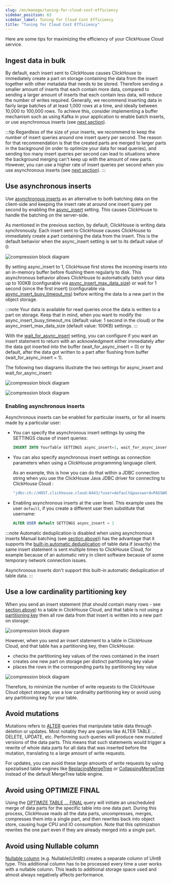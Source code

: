 ```yaml
---
slug: /en/manage/tuning-for-cloud-cost-efficiency
sidebar_position: 63
sidebar_label: Tuning for Cloud Cost Efficiency
title: "Tuning for Cloud Cost Efficiency"
---
```


Here are some tips for maximizing the efficiency of your ClickHouse Cloud service.

## Ingest data in bulk
By default, each insert sent to ClickHouse causes ClickHouse to immediately create a part on storage containing the data from the insert together with other metadata that needs to be stored.
Therefore sending a smaller amount of inserts that each contain more data, compared to sending a larger amount of inserts that each contain less data, will reduce the number of writes required. Generally, we recommend inserting data in fairly large batches of at least 1,000 rows at a time, and ideally between 10,000 to 100,000 rows. To achieve this, consider implementing a buffer mechanism such as using Kafka in your application to enable batch inserts, or use asynchronous inserts (see [next section](#use-asynchronous-inserts)).

:::tip
Regardless of the size of your inserts, we recommend to keep the number of insert queries around one insert query per second. 
The reason for that recommendation is that the created parts are merged to larger parts in the background (in order to optimize your data for read queries), and sending too many insert queries per second can lead to situations where the background merging can't keep up with the amount of new parts.
However, you can use a higher rate of insert queries per second when you use asynchronous inserts (see [next section](#use-asynchronous-inserts)).
:::

## Use asynchronous inserts 

Use [asynchronous inserts](https://clickhouse.com/blog/click-house-v2111-released) as an alternative to both batching data on the client-side and keeping the insert rate at around one insert query per second by enabling the [async_insert](/docs/en/operations/settings/settings.md/#async-insert) setting. This causes ClickHouse to handle the batching on the server-side.

As mentioned in the previous section, by default, ClickHouse is writing data synchronously.
Each insert sent to ClickHouse causes ClickHouse to immediately create a part containing the data from the insert. 
This is the default behavior when the async_insert setting is set to its default value of 0:

![compression block diagram](images/async-01.png)

By setting async_insert to 1, ClickHouse first stores the incoming inserts into an in-memory buffer before flushing them regularly to disk. This asynchronous behavior allows ClickHouse to automatically batch your data up to 100KB (configurable via [async_insert_max_data_size](../operations/settings/settings/#async-insert-max-data-size)) or wait for 1 second (since the first insert) (configurable via [async_insert_busy_timeout_ms](../operations/settings/settings/#async-insert-max-data-size)) before writing the data to a new part in the object storage.

:::note
Your data is available for read queries once the data is written to a part on storage.
Keep that in mind, when you want to modify the async_insert_busy_timeout_ms (default value:  1 second in the cloud) or the async_insert_max_data_size (default value: 100KB) settings.
:::

With the [wait_for_async_insert](/docs/en/operations/settings/settings.md/#wait-for-async-insert) setting, you can configure if you want an insert statement to return with an acknowledgment either immediately after the data got inserted into the buffer (wait_for_async_insert = 0) or by default, after the data got written to a part after flushing from buffer (wait_for_async_insert = 1). 

The following two diagrams illustrate the two settings for async_insert and wait_for_async_insert:

![compression block diagram](images/async-02.png)

![compression block diagram](images/async-03.png)


### Enabling asynchronous inserts

Asynchronous inserts can be enabled for particular inserts, or for all inserts made by a particular user:

- You can specify the asynchronous insert settings by using the SETTINGS clause of insert queries:
  ```sql
  INSERT INTO YourTable SETTINGS async_insert=1, wait_for_async_insert=0 VALUES (...)
  ```

- You can also specify asynchronous insert settings as connection parameters when using a ClickHouse programming language client.

  As an example, this is how you can do that within a JDBC connection string when you use the ClickHouse Java JDBC driver for connecting to ClickHouse Cloud :
  ```bash
  "jdbc:ch://HOST.clickhouse.cloud:8443/?user=default&password=PASSWORD&ssl=true&custom_http_params=async_insert=1,wait_for_async_insert=0"
  ```

- Enabling asynchronous inserts at the user level.  This example uses the user `default`, if you create a different user then substitute that username:
  ```sql
  ALTER USER default SETTINGS async_insert = 1
  ```

:::note Automatic deduplication is disabled when using asynchronous inserts
Manual batching (see [section above](#ingest-data-in-bulk))) has the advantage that it supports the [built-in automatic deduplication](https://clickhouse.com/docs/en/engines/table-engines/mergetree-family/replication/) 
of table data if (exactly) the same insert statement is sent multiple times to ClickHouse Cloud, 
for example because of an automatic retry in client software because of some temporary network connection issues.

Asynchronous inserts don't support this built-in automatic deduplication of table data.
:::


## Use a low cardinality partitioning key

When you send an insert statement (that should contain many rows - see [section above](#ingest-data-in-bulk)) to a table in ClickHouse Cloud, and that
table is not using a [partitioning key](/docs/en/engines/table-engines/mergetree-family/custom-partitioning-key.md) then all row data from that insert is written into a new part on storage:

![compression block diagram](images/partitioning-01.png)

However, when you send an insert statement to a table in ClickHouse Cloud, and that table has a partitioning key, then ClickHouse:
- checks the partitioning key values of the rows contained in the insert
- creates one new part on storage per distinct partitioning key value
- places the rows in the corresponding parts by partitioning key value

![compression block diagram](images/partitioning-02.png)

Therefore, to minimize the number of write requests to the ClickHouse Cloud object storage, use a low cardinality partitioning key or avoid using any partitioning key for your table.

## Avoid mutations

Mutations refers to [ALTER](../sql-reference/statements/alter/) queries that manipulate table data through deletion or updates. Most notably they are queries like ALTER TABLE … DELETE, UPDATE, etc. Performing such queries will produce new mutated versions of the data parts. This means that such statements would trigger a rewrite of whole data parts for all data that was inserted before the mutation, translating to a large amount of write requests.
 
For updates, you can avoid these large amounts of write requests by using spezialised table engines like [ReplacingMergeTree](https://clickhouse.com/docs/en/engines/table-engines/mergetree-family/replacingmergetree/) or [CollapsingMergeTree](https://clickhouse.com/docs/en/engines/table-engines/mergetree-family/collapsingmergetree) instead of the default MergeTree table engine.


## Avoid using OPTIMIZE FINAL

Using the [OPTIMIZE TABLE ... FINAL](../sql-reference/statements/optimize/) query will initiate an unscheduled merge of data parts for the specific table into one data part. During this process, ClickHouse reads all the data parts, uncompresses, merges, compresses them into a single part, and then rewrites back into object store, causing huge CPU and IO consumption. Note that this optimization rewrites the one part even if they are already merged into a single part.

## Avoid using Nullable column

[Nullable column](../sql-reference/data-types/nullable/) (e.g. Nullable(UInt8)) creates a separate column of UInt8 type. This additional column has to be processed every time a user works with a nullable column. This leads to additional storage space used and almost always negatively affects performance.
